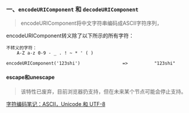 ### 一、`encodeURIComponent` 和 `decodeURIComponent`

> encodeURIComponent将中文字符串编码成ASCII字符序列，

encodeURIComponent转义除了以下所示的所有字符：

```
不转义的字符：
    A-Z a-z 0-9 - _ . ! ~ * ' ( )
```

```
encodeURIComponent('123shi')				=> 			"123shi"
```





#### escape和unescape

> 该特性已废弃，目前浏览器扔支持，但在未来某个节点可能会停止支持。











[字符编码笔记：ASCII，Unicode 和 UTF-8](http://www.ruanyifeng.com/blog/2007/10/ascii_unicode_and_utf-8.html)

